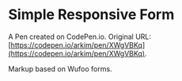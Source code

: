 # Simple Responsive Form

A Pen created on CodePen.io. Original URL: [https://codepen.io/arkim/pen/XWgVBKq](https://codepen.io/arkim/pen/XWgVBKq).

Markup based on Wufoo forms.
